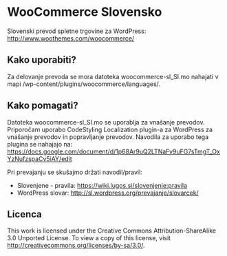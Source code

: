 WooCommerce Slovensko
=====================

Slovenski prevod spletne trgovine za WordPress: http://www.woothemes.com/woocommerce/

Kako uporabiti?
---------------
Za delovanje prevoda se mora datoteka woocommerce-sl_SI.mo nahajati v mapi /wp-content/plugins/woocommerce/languages/.

Kako pomagati?
--------------
Datoteka woocommerce-sl_SI.mo se uporablja za vnašanje prevodov.
Priporočam uporabo CodeStyling Localization plugin-a za WordPress za vnašanje prevodov in popravljanje prevodov.
Navodila za uporabo tega plugina se nahajajo na:
https://docs.google.com/document/d/1p68Ar9uQ2LTNaFy9uFG7sTmgT_OxYzNufzspaCv5iAY/edit

Pri prevajanju se skušajmo držati navodil/pravil:
* Slovenjene - pravila: https://wiki.lugos.si/slovenjenje:pravila
* WordPress slovar: http://sl.wordpress.org/prevajanje/slovarcek/

Licenca
-------
This work is licensed under the Creative Commons Attribution-ShareAlike 3.0 Unported License. To view a copy of this license, visit http://creativecommons.org/licenses/by-sa/3.0/.